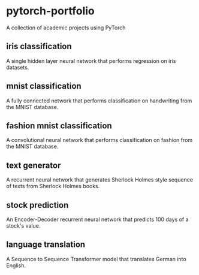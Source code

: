 # pytorch-portfolio
A collection of academic projects using PyTorch

## iris classification
A single hidden layer neural network that performs regression on iris datasets.

## mnist classification
A fully connected network that performs classification on handwriting from the MNIST database.

## fashion mnist classification
A convolutional neural network that performs classification on fashion from the MNIST database.

## text generator
A recurrent neural network that generates Sherlock Holmes style sequence of texts from Sherlock Holmes books.

## stock prediction
An Encoder-Decoder recurrent neural network that predicts 100 days of a stock's value.

## language translation
A Sequence to Sequence Transformer model that translates German into English.
